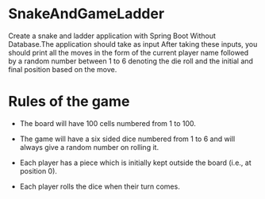 # SnakeAndGameLadder
Create a snake and ladder application with Spring Boot Without Database.The application should take as input
After taking these inputs, you should print all the moves in the form of the current player name followed by a random number between 1 to 6 denoting the die roll and the initial and final position based on the move.

# Rules of the game

- The board will have 100 cells numbered from 1 to 100.

- The game will have a six sided dice numbered from 1 to 6 and will always give a random number on rolling it.

- Each player has a piece which is initially kept outside the board (i.e., at position 0).

- Each player rolls the dice when their turn comes.

